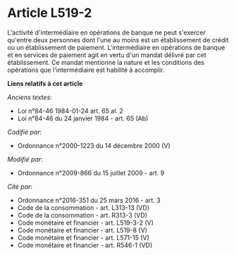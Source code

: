 # Article L519-2

L'activité d'intermédiaire en opérations de banque ne peut s'exercer qu'entre deux personnes dont l'une au moins est un
établissement de crédit ou un établissement de paiement. L'intermédiaire en opérations de banque et en services de paiement
agit en vertu d'un mandat délivré par cet établissement. Ce mandat mentionne la nature et les conditions des opérations que
l'intermédiaire est habilité à accomplir.

**Liens relatifs à cet article**

_Anciens textes_:

  - Loi n°84-46 1984-01-24 art. 65 al. 2
  - Loi n°84-46 du 24 janvier 1984 - art. 65 (Ab)

_Codifié par_:

  - Ordonnance n°2000-1223 du 14 décembre 2000 (V)

_Modifié par_:

  - Ordonnance n°2009-866 du 15 juillet 2009 - art. 9

_Cité par_:

  - Ordonnance n°2016-351 du 25 mars 2016 - art. 3
  - Code de la consommation - art. L313-13 (VD)
  - Code de la consommation - art. R313-3 (VD)
  - Code monétaire et financier - art. L519-3-2 (V)
  - Code monétaire et financier - art. L519-8 (V)
  - Code monétaire et financier - art. L571-15 (V)
  - Code monétaire et financier - art. R546-1 (VD)
